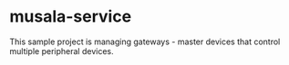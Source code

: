 # musala-service
This sample project is managing gateways - master devices that control multiple peripheral devices.
